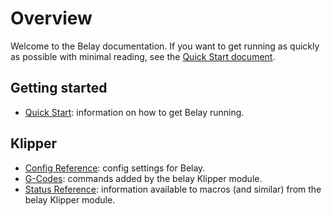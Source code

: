 # Overview

Welcome to the Belay documentation. If you want to get running as
quickly as possible with minimal reading, see the
[Quick Start document](Quick_Start.md).

## Getting started
- [Quick Start](Quick_Start.md): information on how to get Belay
  running.

## Klipper
- [Config Reference](klipper/Config_Reference.md): config settings for
  Belay.
- [G-Codes](klipper/G-Codes.md): commands added by the belay
  Klipper module.
- [Status Reference](klipper/Status_Reference.md): information
  available to macros (and similar) from the belay Klipper module.
